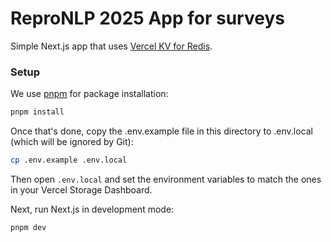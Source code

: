 
# ReproNLP 2025 App for surveys

Simple Next.js app that uses [Vercel KV for Redis](https://vercel.com/kv).

### Setup

We use [pnpm](https://pnpm.io/installation) for package installation:

```bash
pnpm install
```

Once that's done, copy the .env.example file in this directory to .env.local (which will be ignored by Git):

```bash
cp .env.example .env.local
```

Then open `.env.local` and set the environment variables to match the ones in your Vercel Storage Dashboard.

Next, run Next.js in development mode:

```bash
pnpm dev
```

